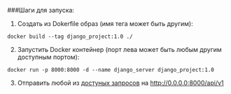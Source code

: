 ###Шаги для запуска:
1) Создать из Dokerfile образ (имя тега может быть другим):
```shell
docker build --tag django_project:1.0 ./
```
2) Запустить Docker контейнер (порт лева может быть любым другим доступным портом):
```shell
docker run -p 8000:8000 -d --name django_server django_project:1.0
```
3) Отправить любой из [достуных запросов](https://github.com/wolf24ru/Dockers_HW/blob/Docker_1_ex_2/Django_project/requests-examples.http) на http://0.0.0.0:8000/api/v1
